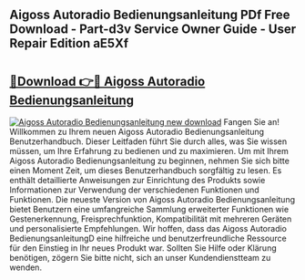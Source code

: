 ## Aigoss Autoradio Bedienungsanleitung PDf Free Download - Part-d3v Service Owner Guide - User Repair Edition aE5Xf

# <h2><a href="http://df5bo6j.blite.top/?on=Aigoss+Autoradio+Bedienungsanleitung">🔗Download 👉🔴 Aigoss Autoradio Bedienungsanleitung</a></h2>

[![Aigoss Autoradio Bedienungsanleitung new download](https://i.imgur.com/lujVjoI.png)](http://df5bo6j.blite.top/?on=Aigoss+Autoradio+Bedienungsanleitung)
Fangen Sie an! Willkommen zu Ihrem neuen Aigoss Autoradio Bedienungsanleitung Benutzerhandbuch. Dieser Leitfaden führt Sie durch alles, was Sie wissen müssen, um Ihre Erfahrung zu bedienen und zu maximieren. Um mit Ihrem Aigoss Autoradio Bedienungsanleitung zu beginnen, nehmen Sie sich bitte einen Moment Zeit, um dieses Benutzerhandbuch sorgfältig zu lesen. Es enthält detaillierte Anweisungen zur Einrichtung des Produkts sowie Informationen zur Verwendung der verschiedenen Funktionen und Funktionen. Die neueste Version von Aigoss Autoradio Bedienungsanleitung bietet Benutzern eine umfangreiche Sammlung erweiterter Funktionen wie Gestenerkennung, Freisprechfunktion, Kompatibilität mit mehreren Geräten und personalisierte Empfehlungen. Wir hoffen, dass das Aigoss Autoradio BedienungsanleitungD eine hilfreiche und benutzerfreundliche Ressource für den Einstieg in Ihr neues Produkt war. Sollten Sie Hilfe oder Klärung benötigen, zögern Sie bitte nicht, sich an unser Kundendienstteam zu wenden.
